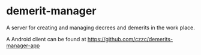 demerit-manager
===============

A server for creating and managing decrees and demerits in the work place.


A Android client can be found at https://github.com/czzc/demerits-manager-app
